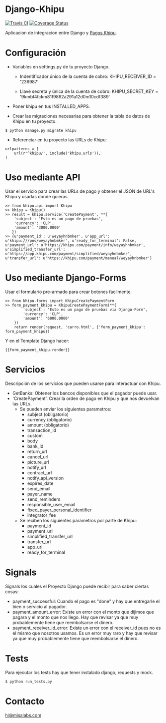 Django-Khipu
==================
[![Travis CI](https://travis-ci.org/misalabs/django-khipu.svg?branch=master)](https://travis-ci.org/misalabs/django-khipu)
[![Coverage Status](https://coveralls.io/repos/github/misalabs/django-khipu/badge.svg?branch=master)](https://coveralls.io/github/misalabs/django-khipu?branch=master)

Aplicacion de integracion entre Django y [Pagos Khipu](https://khipu.com/).


Configuración
==============

 * Variables en settings.py de tu proyecto Django.
     * Indentificador único de la cuenta de cobro:
  KHIPU_RECEIVER_ID = '236987'
  
     * Llave secreta y única de la cuenta de cobro:
  KHIPU_SECRET_KEY = '9kmbf4fckm81f9892a291a12d0m10cdf389'

 * Poner khipu en tus INSTALLED_APPS.

 * Crear las migraciones necesarias para obtener la tabla de datos de Khipu en tu proyecto.
```
$ python manage.py migrate khipu
```

 * Referenciar en tu proyecto las URLs de Khipu:
```
urlpatterns = [
    url(r'^khipu/', include('khipu.urls')),
]
```

Uso mediante API
================

Usar el servicio para crear las URLs de pago y obtener el JSON de URL's Khipu
y usarlas donde quieras.
```
>> from khipu.api import Khipu
>> khipu = Khipu()
>> result = khipu.service('CreatePayment', **{
    'subject': 'Esto es un pago de pruebas',
    'currency': 'CLP',
    'amount': '3000.0000'
   })
>> {u'payment_id': u'weyayhnbmker', u'app_url': u'khipu:///pos/weyayhnbmker', u'ready_for_terminal': False, u'payment_url': u'https://khipu.com/payment/info/weyayhnbmker', u'simplified_transfer_url': u'https://app.khipu.com/payment/simplified/weyayhnbmker', u'transfer_url': u'https://khipu.com/payment/manual/weyayhnbmker'}
```

Uso mediante Django-Forms
================

Usar el formulario pre-armado para crear botones facilmente.
```
>> from khipu.forms import KhipuCreatePaymentForm
>> form_payment_khipu = KhipuCreatePaymentForm(**{
        'subject': 'Esto es un pago de pruebas via Django-Form',
        'currency': 'CLP',
        'amount': '6000.0000'
    })
    return render(request, 'carro.html', {'form_payment_khipu': form_payment_khipu})
```
Y en el Template Django hacer:
```
{{form_payment_khipu.render}}
```

Servicios
=========
Descripción de los servicios que pueden usarse para interactuar con Khipu.

 * GetBanks: Obtener los bancos disponibles que el pagador puede usar.
 * 'CreatePayment'. Crear la orden de pago en Khipu y que nos devuelvan las URLs.
     * Se pueden enviar los siguientes parametros:
        * subject (obligatorio)
        * currency (obligatorio)
        * amount (obligatorio)
        * transaction_id
        * custom
        * body
        * bank_id
        * return_url
        * cancel_url
        * picture_url
        * notify_url
        * contract_url
        * notify_api_version
        * expires_date
        * send_email
        * payer_name
        * send_reminders
        * responsible_user_email
        * fixed_payer_personal_identifier
        * integrator_fee
     * Se reciben los siguientes parametros por parte de Khipu:
         * payment_id
         * payment_url
         * simplified_transfer_url
         * transfer_url
         * app_url
         * ready_for_terminal

Signals
======

Signals los cuales el Proyecto Django puede recibir para saber ciertas cosas:

 - payment_successful: Cuando el pago es "done" y hay que entregarle el bien o servicio al pagador.
 - payment_amount_error: Existe un error con el monto que dijimos que pagara y el monto que nos llego. Hay que revisar ya que muy probablemente tiene que reembolsarse el dinero.
 - payment_receiver_id_error: Existe un error con el receiver_id pues no es el mismo que nosotros usamos. Es un error muy raro y  hay que revisar ya que muy probablemente tiene que reembolsarse el dinero.

Tests
=====

Para ejecutar los tests hay que tener instalado django, requests y mock.
```
$ python run_tests.py
```

Contacto
========
hi@misalabs.com